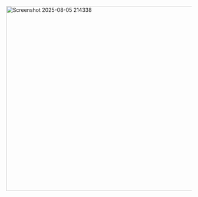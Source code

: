 <img width="597" height="503" alt="Screenshot 2025-08-05 214338" src="https://github.com/user-attachments/assets/59d055c3-4264-41df-899b-e60dcc3a566c" />
